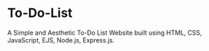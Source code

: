 # To-Do-List
A Simple and Aesthetic To-Do List Website built using HTML, CSS, JavaScript, EJS, Node.js, Express.js.
